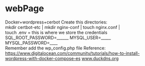 # webPage
Docker+wordpress+cerbot 
Create this directories:  
mkdir certbot-etc | mkdir nginx-conf |  touch  nginx.conf |  
touch .env = this is where we store the credentials 
SQL_ROOT_PASSWORD=______ 
MYSQL_USER=_____ 
MYSQL_PASSWORD=____  
Remember add the wp_config.php file 
Reference: https://www.digitalocean.com/community/tutorials/how-to-install-wordpress-with-docker-compose-es
www.duckdns.org
